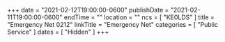+++
date = "2021-02-12T19:00:00-0600"
publishDate = "2021-02-11T19:00:00-0600"
endTime = ""
location = ""
ncs = [ "KE0LDS" ]
title = "Emergency Net 0212"
linkTitle = "Emergency Net"
categories = [ "Public Service" ]
dates = [ "Hidden" ]
+++
